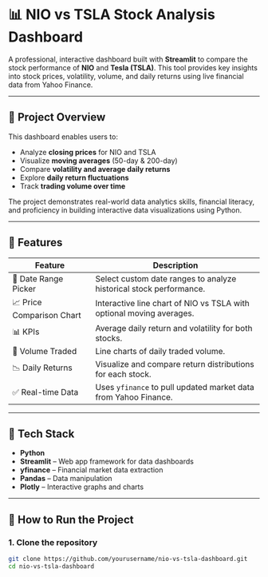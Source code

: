 # 📊 NIO vs TSLA Stock Analysis Dashboard

A professional, interactive dashboard built with **Streamlit** to compare the stock performance of **NIO** and **Tesla (TSLA)**. This tool provides key insights into stock prices, volatility, volume, and daily returns using live financial data from Yahoo Finance.

---

## 🚀 Project Overview

This dashboard enables users to:

- Analyze **closing prices** for NIO and TSLA
- Visualize **moving averages** (50-day & 200-day)
- Compare **volatility and average daily returns**
- Explore **daily return fluctuations**
- Track **trading volume over time**

The project demonstrates real-world data analytics skills, financial literacy, and proficiency in building interactive data visualizations using Python.

---

## 📌 Features

| Feature                         | Description |
|-------------------------------|-------------|
| 📅 Date Range Picker           | Select custom date ranges to analyze historical stock performance. |
| 📈 Price Comparison Chart      | Interactive line chart of NIO vs TSLA with optional moving averages. |
| 📊 KPIs                        | Average daily return and volatility for both stocks. |
| 🔁 Volume Traded               | Line charts of daily traded volume. |
| 📉 Daily Returns               | Visualize and compare return distributions for each stock. |
| ✅ Real-time Data              | Uses `yfinance` to pull updated market data from Yahoo Finance. |

---

## 🧰 Tech Stack

- **Python**
- **Streamlit** – Web app framework for data dashboards
- **yfinance** – Financial market data extraction
- **Pandas** – Data manipulation
- **Plotly** – Interactive graphs and charts

---

## 📝 How to Run the Project

### 1. Clone the repository

```bash
git clone https://github.com/yourusername/nio-vs-tsla-dashboard.git
cd nio-vs-tsla-dashboard
